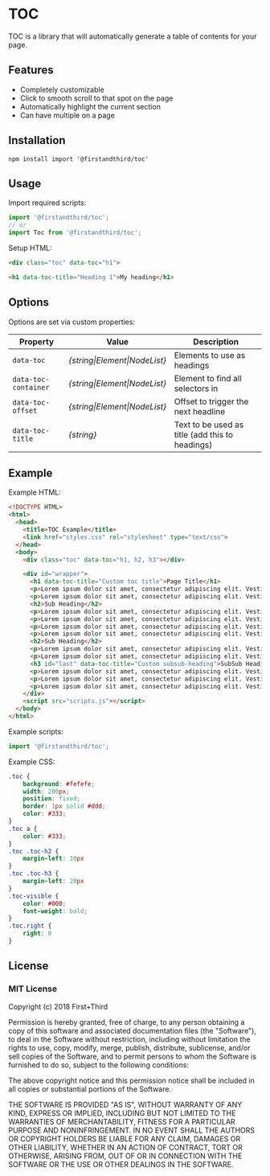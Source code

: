 # TOC

TOC is a library that will automatically generate a table of contents for your page.

## Features

- Completely customizable
- Click to smooth scroll to that spot on the page
- Automatically highlight the current section
- Can have multiple on a page

## Installation

`npm install import '@firstandthird/toc'`

## Usage

Import required scripts:

```javascript
import '@firstandthird/toc';
// or
import Toc from '@firstandthird/toc';
```

Setup HTML:

```html
<div class="toc" data-toc="h1">

<h1 data-toc-title="Heading 1">My heading</h1>
```

## Options

Options are set via custom properties:

| Property | Value | Description |
|---|---|---|
| `data-toc` | *{string\|Element\|NodeList}* | Elements to use as headings |
| `data-toc-container` | *{string\|Element\|NodeList}* | Element to find all selectors in |
| `data-toc-offset` | *{string\|Element\|NodeList}* | Offset to trigger the next headline |
| `data-toc-title` | *{string}* | Text to be used as title (add this to headings) |

## Example

Example HTML:

```html
<!DOCTYPE HTML>
<html>
  <head>
    <title>TOC Example</title>
    <link href="styles.css" rel="stylesheet" type="text/css">
  </head>
  <body>
    <div class="toc" data-toc="h1, h2, h3"></div>

    <div id="wrapper">
      <h1 data-toc-title="Custom toc title">Page Title</h1>
      <p>Lorem ipsum dolor sit amet, consectetur adipiscing elit. Vestibulum fermentum ligula a augue sollicitudin a tincidunt felis tincidunt. Donec et urna augue, sed consectetur lacus. Maecenas tincidunt volutpat lorem. Suspendisse turpis tellus, sodales ac commodo id, rhoncus vel augue. Vestibulum nisl nibh, rutrum eu bibendum vitae, bibendum et libero. Suspendisse vel odio vitae leo commodo lacinia. Sed non lacinia nulla. Pellentesque faucibus euismod dictum. Suspendisse potenti.</p>
      <p>Lorem ipsum dolor sit amet, consectetur adipiscing elit. Vestibulum fermentum ligula a augue sollicitudin a tincidunt felis tincidunt. Donec et urna augue, sed consectetur lacus. Maecenas tincidunt volutpat lorem. Suspendisse turpis tellus, sodales ac commodo id, rhoncus vel augue. Vestibulum nisl nibh, rutrum eu bibendum vitae, bibendum et libero. Suspendisse vel odio vitae leo commodo lacinia. Sed non lacinia nulla. Pellentesque faucibus euismod dictum. Suspendisse potenti.</p>
      <h2>Sub Heading</h2>
      <p>Lorem ipsum dolor sit amet, consectetur adipiscing elit. Vestibulum fermentum ligula a augue sollicitudin a tincidunt felis tincidunt. Donec et urna augue, sed consectetur lacus. Maecenas tincidunt volutpat lorem. Suspendisse turpis tellus, sodales ac commodo id, rhoncus vel augue. Vestibulum nisl nibh, rutrum eu bibendum vitae, bibendum et libero. Suspendisse vel odio vitae leo commodo lacinia. Sed non lacinia nulla. Pellentesque faucibus euismod dictum. Suspendisse potenti.</p>
      <p>Lorem ipsum dolor sit amet, consectetur adipiscing elit. Vestibulum fermentum ligula a augue sollicitudin a tincidunt felis tincidunt. Donec et urna augue, sed consectetur lacus. Maecenas tincidunt volutpat lorem. Suspendisse turpis tellus, sodales ac commodo id, rhoncus vel augue. Vestibulum nisl nibh, rutrum eu bibendum vitae, bibendum et libero. Suspendisse vel odio vitae leo commodo lacinia. Sed non lacinia nulla. Pellentesque faucibus euismod dictum. Suspendisse potenti.</p>
      <p>Lorem ipsum dolor sit amet, consectetur adipiscing elit. Vestibulum fermentum ligula a augue sollicitudin a tincidunt felis tincidunt. Donec et urna augue, sed consectetur lacus. Maecenas tincidunt volutpat lorem. Suspendisse turpis tellus, sodales ac commodo id, rhoncus vel augue. Vestibulum nisl nibh, rutrum eu bibendum vitae, bibendum et libero. Suspendisse vel odio vitae leo commodo lacinia. Sed non lacinia nulla. Pellentesque faucibus euismod dictum. Suspendisse potenti.</p>
      <p>Lorem ipsum dolor sit amet, consectetur adipiscing elit. Vestibulum fermentum ligula a augue sollicitudin a tincidunt felis tincidunt. Donec et urna augue, sed consectetur lacus. Maecenas tincidunt volutpat lorem. Suspendisse turpis tellus, sodales ac commodo id, rhoncus vel augue. Vestibulum nisl nibh, rutrum eu bibendum vitae, bibendum et libero. Suspendisse vel odio vitae leo commodo lacinia. Sed non lacinia nulla. Pellentesque faucibus euismod dictum. Suspendisse potenti.</p>
      <h2>Sub Heading</h2>
      <p>Lorem ipsum dolor sit amet, consectetur adipiscing elit. Vestibulum fermentum ligula a augue sollicitudin a tincidunt felis tincidunt. Donec et urna augue, sed consectetur lacus. Maecenas tincidunt volutpat lorem. Suspendisse turpis tellus, sodales ac commodo id, rhoncus vel augue. Vestibulum nisl nibh, rutrum eu bibendum vitae, bibendum et libero. Suspendisse vel odio vitae leo commodo lacinia. Sed non lacinia nulla. Pellentesque faucibus euismod dictum. Suspendisse potenti.</p>
      <p>Lorem ipsum dolor sit amet, consectetur adipiscing elit. Vestibulum fermentum ligula a augue sollicitudin a tincidunt felis tincidunt. Donec et urna augue, sed consectetur lacus. Maecenas tincidunt volutpat lorem. Suspendisse turpis tellus, sodales ac commodo id, rhoncus vel augue. Vestibulum nisl nibh, rutrum eu bibendum vitae, bibendum et libero. Suspendisse vel odio vitae leo commodo lacinia. Sed non lacinia nulla. Pellentesque faucibus euismod dictum. Suspendisse potenti.</p>
      <h3 id="last" data-toc-title="Custom subsub-heading">SubSub Heading</h3>
      <p>Lorem ipsum dolor sit amet, consectetur adipiscing elit. Vestibulum fermentum ligula a augue sollicitudin a tincidunt felis tincidunt. Donec et urna augue, sed consectetur lacus. Maecenas tincidunt volutpat lorem. Suspendisse turpis tellus, sodales ac commodo id, rhoncus vel augue. Vestibulum nisl nibh, rutrum eu bibendum vitae, bibendum et libero. Suspendisse vel odio vitae leo commodo lacinia. Sed non lacinia nulla. Pellentesque faucibus euismod dictum. Suspendisse potenti.</p>
      <p>Lorem ipsum dolor sit amet, consectetur adipiscing elit. Vestibulum fermentum ligula a augue sollicitudin a tincidunt felis tincidunt. Donec et urna augue, sed consectetur lacus. Maecenas tincidunt volutpat lorem. Suspendisse turpis tellus, sodales ac commodo id, rhoncus vel augue. Vestibulum nisl nibh, rutrum eu bibendum vitae, bibendum et libero. Suspendisse vel odio vitae leo commodo lacinia. Sed non lacinia nulla. Pellentesque faucibus euismod dictum. Suspendisse potenti.</p>
      <p>Lorem ipsum dolor sit amet, consectetur adipiscing elit. Vestibulum fermentum ligula a augue sollicitudin a tincidunt felis tincidunt. Donec et urna augue, sed consectetur lacus. Maecenas tincidunt volutpat lorem. Suspendisse turpis tellus, sodales ac commodo id, rhoncus vel augue. Vestibulum nisl nibh, rutrum eu bibendum vitae, bibendum et libero. Suspendisse vel odio vitae leo commodo lacinia. Sed non lacinia nulla. Pellentesque faucibus euismod dictum. Suspendisse potenti.</p>
    </div>
    <script src="scripts.js"></script>
  </body>
</html>
```

Example scripts:

```javascript
import '@firstandthird/toc';
```

Example CSS:

```css
.toc {
    background: #fefefe;
    width: 200px;
    position: fixed;
    border: 1px solid #ddd;
    color: #333;
}
.toc a {
    color: #333;
}
.toc .toc-h2 {
    margin-left: 10px
}
.toc .toc-h3 {
    margin-left: 20px
}
.toc-visible {
    color: #000;
    font-weight: bold;
}
.toc.right {
    right: 0
}
```

## License

### MIT License

Copyright (c) 2018 First+Third

Permission is hereby granted, free of charge, to any person obtaining a copy
of this software and associated documentation files (the "Software"), to deal
in the Software without restriction, including without limitation the rights
to use, copy, modify, merge, publish, distribute, sublicense, and/or sell
copies of the Software, and to permit persons to whom the Software is
furnished to do so, subject to the following conditions:

The above copyright notice and this permission notice shall be included in all
copies or substantial portions of the Software.

THE SOFTWARE IS PROVIDED "AS IS", WITHOUT WARRANTY OF ANY KIND, EXPRESS OR
IMPLIED, INCLUDING BUT NOT LIMITED TO THE WARRANTIES OF MERCHANTABILITY,
FITNESS FOR A PARTICULAR PURPOSE AND NONINFRINGEMENT. IN NO EVENT SHALL THE
AUTHORS OR COPYRIGHT HOLDERS BE LIABLE FOR ANY CLAIM, DAMAGES OR OTHER
LIABILITY, WHETHER IN AN ACTION OF CONTRACT, TORT OR OTHERWISE, ARISING FROM,
OUT OF OR IN CONNECTION WITH THE SOFTWARE OR THE USE OR OTHER DEALINGS IN THE
SOFTWARE.
